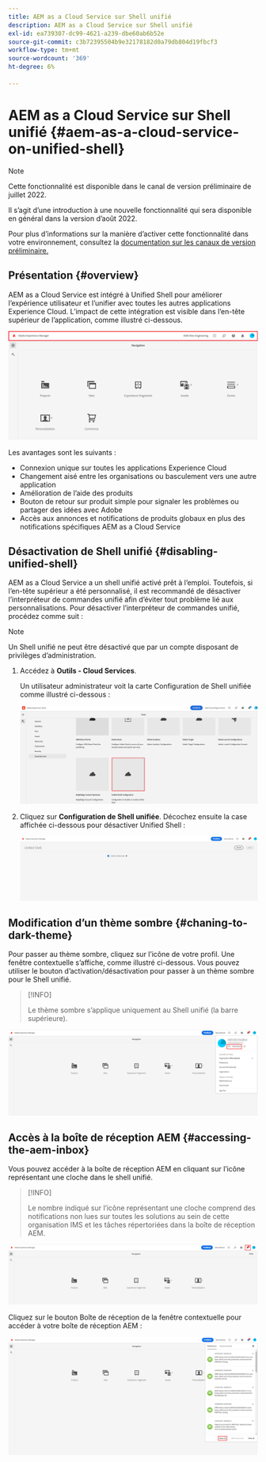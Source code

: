 ```yaml
---
title: AEM as a Cloud Service sur Shell unifié
description: AEM as a Cloud Service sur Shell unifié
exl-id: ea739307-dc99-4621-a239-dbe60ab6b52e
source-git-commit: c3b72395504b9e32178182d0a79db804d19fbcf3
workflow-type: tm+mt
source-wordcount: '369'
ht-degree: 6%

---
```


# AEM as a Cloud Service sur Shell unifié {#aem-as-a-cloud-service-on-unified-shell}

>[!NOTE]
>Cette fonctionnalité est disponible dans le canal de version préliminaire de juillet 2022.
>
>Il s’agit d’une introduction à une nouvelle fonctionnalité qui sera disponible en général dans la version d’août 2022.
>
>Pour plus d’informations sur la manière d’activer cette fonctionnalité dans votre environnement, consultez la [documentation sur les canaux de version préliminaire.](/help/release-notes/prerelease.md#enable-prerelease)

## Présentation {#overview}

AEM as a Cloud Service est intégré à Unified Shell pour améliorer l’expérience utilisateur et l’unifier avec toutes les autres applications Experience Cloud. L’impact de cette intégration est visible dans l’en-tête supérieur de l’application, comme illustré ci-dessous.

![image](/help/overview/assets/unifiedshell1.png)

Les avantages sont les suivants :

* Connexion unique sur toutes les applications Experience Cloud
* Changement aisé entre les organisations ou basculement vers une autre application
* Amélioration de l’aide des produits
* Bouton de retour sur produit simple pour signaler les problèmes ou partager des idées avec Adobe
* Accès aux annonces et notifications de produits globaux en plus des notifications spécifiques AEM as a Cloud Service

## Désactivation de Shell unifié {#disabling-unified-shell}

AEM as a Cloud Service a un shell unifié activé prêt à l’emploi. Toutefois, si l’en-tête supérieur a été personnalisé, il est recommandé de désactiver l’interpréteur de commandes unifié afin d’éviter tout problème lié aux personnalisations. Pour désactiver l’interpréteur de commandes unifié, procédez comme suit :

>[!NOTE]
>Un Shell unifié ne peut être désactivé que par un compte disposant de privilèges d’administration.

1. Accédez à **Outils - Cloud Services**.

   Un utilisateur administrateur voit la carte Configuration de Shell unifiée comme illustré ci-dessous :

   ![image](/help/overview/assets/unifiedshell2.png)

1. Cliquez sur **Configuration de Shell unifiée**. Décochez ensuite la case affichée ci-dessous pour désactiver Unified Shell :

   ![image](/help/overview/assets/unifiedshell3.png)

## Modification d’un thème sombre {#chaning-to-dark-theme}

Pour passer au thème sombre, cliquez sur l’icône de votre profil. Une fenêtre contextuelle s’affiche, comme illustré ci-dessous. Vous pouvez utiliser le bouton d’activation/désactivation pour passer à un thème sombre pour le Shell unifié.

>[!INFO]
>
>Le thème sombre s’applique uniquement au Shell unifié (la barre supérieure).

![image](/help/overview/assets/unifiedshell4.png)

## Accès à la boîte de réception AEM {#accessing-the-aem-inbox}

Vous pouvez accéder à la boîte de réception AEM en cliquant sur l’icône représentant une cloche dans le shell unifié.

>[!INFO]
>
> Le nombre indiqué sur l’icône représentant une cloche comprend des notifications non lues sur toutes les solutions au sein de cette organisation IMS et les tâches répertoriées dans la boîte de réception AEM.

![image](/help/overview/assets/unifiedshell5.png)

Cliquez sur le bouton Boîte de réception de la fenêtre contextuelle pour accéder à votre boîte de réception AEM :

![image](/help/overview/assets/unifiedshell6.png)
